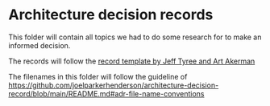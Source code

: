 # Architecture decision records

This folder will contain all topics we had to do some research for to make an informed decision.

The records will follow the [record template by Jeff Tyree and Art Akerman](https://github.com/joelparkerhenderson/architecture-decision-record/blob/main/templates/decision-record-template-by-jeff-tyree-and-art-akerman/index.md)

The filenames in this folder will follow the guideline of https://github.com/joelparkerhenderson/architecture-decision-record/blob/main/README.md#adr-file-name-conventions
